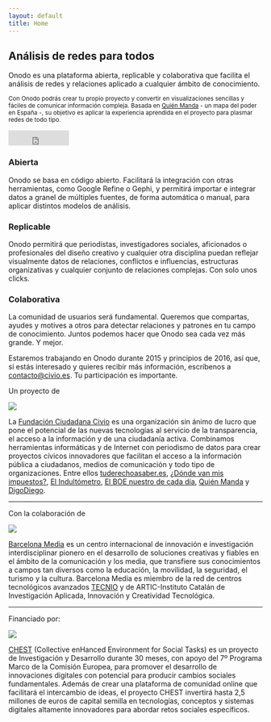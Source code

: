 ```yaml
---
layout: default
title: Home
---
```


<div class="jumbotron">
  <div class="container">
    <div class="row">
      <div class="col-md-8 col-md-offset-2 text-center">
        <h2>Análisis de redes para todos</h2>
        <p>Onodo es una plataforma abierta, replicable y colaborativa que facilita el análisis de redes y relaciones aplicado a cualquier ámbito de conocimiento.</p>
        <p><small>Con Onodo podrás crear tu propio proyecto y convertir en visualizaciones sencillas y fáciles de comunicar información compleja. Basada en <a href="http://quienmanda.es" target="_blank" title="Quién Manda">Quién Manda</a> - un mapa del poder en España -, su objetivo es aplicar la experiencia aprendida en el proyecto para plasmar redes de todo tipo.</small></p>
        <iframe src="https://ghbtns.com/github-btn.html?user=civio&repo=onodo.org&type=star&count=true&size=large" frameborder="0" scrolling="0" width="120px" height="30px"></iframe>
      </div>
    </div>
  </div>
</div>

<div class="main-description container">
  <div class="row">
    <div class="main-description-item col-md-4">
      <span class="icon icon-abierta"></span>
      <h3>Abierta</h3>
      <p>Onodo se basa en código abierto. Facilitará la integración con otras herramientas, como Google Refine o Gephi, y permitirá importar e integrar datos a granel de múltiples fuentes, de forma automática o manual, para aplicar distintos modelos de análisis.</p>
    </div>
    <div class="main-description-item col-md-4">
      <span class="icon icon-replicable"></span>
      <h3>Replicable</h3>
      <p>Onodo permitirá que periodistas, investigadores sociales, aficionados o profesionales del diseño creativo y cualquier otra disciplina puedan reflejar visualmente datos de relaciones, conflictos e influencias, estructuras organizativas y cualquier conjunto de relaciones complejas. Con solo unos clicks.</p>
   </div>
    <div class="main-description-item col-md-4">
      <span class="icon icon-colaborativa"></span>
      <h3>Colaborativa</h3>
      <p>La comunidad de usuarios será fundamental. Queremos que compartas, ayudes y motives a otros para detectar relaciones y patrones en tu campo de conocimiento. Juntos podemos hacer que Onodo sea cada vez más grande. Y mejor.</p>
    </div>
  </div>
  <div class="row text-center">
    <div class="well">Estaremos trabajando en Onodo durante 2015 y principios de 2016, así que, si estás interesado y quieres recibir más información, escríbenos a <a href="mailto:contacto@civio.es">contacto@civio.es</a>. Tu participación es importante.
    </div>
  </div>
</div>

<div class="partners">
  <div class="container">
    <div class="row">
      <div class="col-md-6 col-md-offset-3">
        <p class="partners-title">Un proyecto de</p>
        <a href="http://www.civio.es" class="icon" target="_blank" title="Fundación Ciudadana Civio"><img src="{{ site.baseurl }}/public/img/logo-civio.png"></a>
        <p class="partner">La <a href="http://www.civio.es" target="_blank" title="Fundación Ciudadana Civio">Fundación Ciudadana Civio</a> es una organización sin ánimo de lucro que pone el potencial de las nuevas tecnologías al servicio de la transparencia, el acceso a la información y de una ciudadanía activa. Combinamos herramientas informáticas y de Internet con periodismo de datos para crear proyectos cívicos innovadores que facilitan el acceso a la información pública a ciudadanos, medios de comunicación y todo tipo de organizaciones. Entre ellos <a href="http://tuderechoasaber.es/" target="_blank" title="Tu derecho a saber">tuderechoasaber.es</a>, <a href="http://dondevanmisimpuestos.es/" target="_blank" title="¿Dónde van mis impuestos?">¿Dónde van mis impuestos?</a>, <a href="http://www.elindultometro.es/index.html" target="_blank" title="El Indultómetro">El Indultómetro</a>, <a href="http://elboenuestrodecadadia.com/" target="_blank" title="El BOE nuestro de cada día">El BOE nuestro de cada día</a>, <a href="http://quienmanda.es" target="_blank" title="Quién Manda">Quién Manda</a> y <a href="http://digodiego.es/" target="_blank" title="DigoDiego">DigoDiego</a>.</p>
      </div>
    </div>
    <hr>
    <div class="row">
      <div class="col-md-6 col-md-offset-3">
        <p class="partners-title">Con la colaboración de</p>
        <a href="http://www.barcelonamedia.org" class="icon" target="_blank" title="Barcelona Media"><img src="{{ site.baseurl }}/public/img/logo-barcelonamedia.png"></a>
        <p class="partner"><a href="http://www.barcelonamedia.org" target="_blank" title="Barcelona Media">Barcelona Media</a> es un centro internacional de innovación e investigación interdisciplinar pionero en el desarrollo de soluciones creativas y fiables en el ámbito de la comunicación y los media, que transfiere sus conocimientos a campos tan diversos como la educación, la movilidad, la seguridad, el turismo y la cultura. Barcelona Media es miembro de la red de centros tecnológicos avanzados <a href="http://accio.gencat.cat/cat/innovacio-tecnologica/tecnio/index.jsp" target="_blank" title="TECNIO">TECNIO</a> y de ARTIC-Instituto Catalán de Investigación Aplicada, Innovación y Creatividad Tecnológica.</p>
      </div>
    </div>
    <hr>
    <div class="row">
      <div class="col-md-6 col-md-offset-3">
        <p class="partners-title">Financiado por:</p>
        <a href="http://www.chest-project.eu/" class="icon" target="_blank" title="CHEST (Collective enHanced Environment for Social Tasks)"><img src="{{ site.baseurl }}/public/img/logo-chest.png"></a>
        <p class="partner"><a href="http://www.chest-project.eu/" target="_blank" title="CHEST (Collective enHanced Environment for Social Tasks)">CHEST</a> (Collective enHanced Environment for Social Tasks) es un proyecto de Investigación y Desarrollo durante 30 meses, con apoyo del 7º Programa Marco de la Comisión Europea, para promover el desarrollo de innovaciones digitales con potencial para producir cambios sociales fundamentales. Además de crear una plataforma de comunidad online que facilitará el intercambio de ideas, el proyecto CHEST invertirá hasta 2,5 millones de euros de capital semilla en tecnologías, conceptos y sistemas digitales altamente innovadores para abordar retos sociales específicos.</p>
      </div>
    </div>
  </div>
</div>
